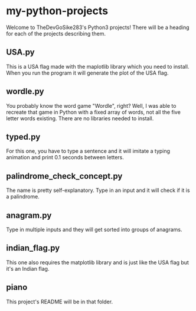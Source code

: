 # my-python-projects
Welcome to TheDevGoSike283's Python3 projects! There will be a heading for each of the projects describing them.
<h2>USA.py</h2>
This is a USA flag made with the maplotlib library which you need to install. When you run the program it will generate the plot of the USA flag.
<h2>wordle.py</h2>
You probably know the word game "Wordle", right? Well, I was able to recreate that game in Python with a fixed array of words, not all the five letter words
existing. There are no libraries needed to install.
<h2>typed.py</h2>
For this one, you have to type a sentence and it will imitate a typing animation and print 0.1 seconds between letters.
<h2>palindrome_check_concept.py</h2>
The name is pretty self-explanatory. Type in an input and it will check if it is a palindrome.
<h2>anagram.py</h2>
Type in multiple inputs and they will get sorted into groups of anagrams.
<h2>indian_flag.py</h2>
This one also requires the matplotlib library and is just like the USA flag but it's an Indian flag.
<h2>piano</h2>
This project's README will be in that folder.
